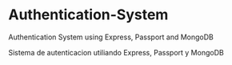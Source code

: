 # Authentication-System

Authentication System using Express, Passport and MongoDB

Sistema de autenticacion utiliando Express, Passport y MongoDB
